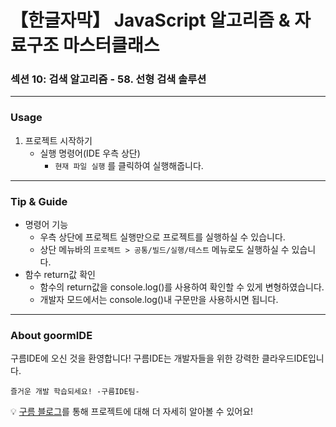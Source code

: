 # 【한글자막】 JavaScript 알고리즘 & 자료구조 마스터클래스
### 섹션 10: 검색 알고리즘 - 58. 선형 검색 솔루션

---
### Usage

1. 프로젝트 시작하기
    - 실행 명령어(IDE 우측 상단)
        - `현재 파일 실행` 를 클릭하여 실행해줍니다.
        
---
### Tip & Guide

- 명령어 기능
    - 우측 상단에 프로젝트 실행만으로 프로젝트를 실행하실 수 있습니다.
    - 상단 메뉴바의 `프로젝트 > 공통/빌드/실행/테스트` 메뉴로도 실행하실 수 있습니다.
- 함수 return값 확인
    - 함수의 return값을 console.log()를 사용하여 확인할 수 있게 변형하였습니다.
    - 개발자 모드에서는 console.log()내 구문만을 사용하시면 됩니다.
	
---
### About goormIDE

구름IDE에 오신 것을 환영합니다!
구름IDE는 개발자들을 위한 강력한 클라우드IDE입니다.

`즐거운 개발 학습되세요! -구름IDE팀-`

💡 [구름 블로그](https://blog.goorm.io/chatweb/)를 통해 프로젝트에 대해 더 자세히 알아볼 수 있어요!
